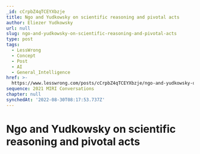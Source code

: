 ```yaml
---
_id: cCrpbZ4qTCEYXbzje
title: Ngo and Yudkowsky on scientific reasoning and pivotal acts
author: Eliezer Yudkowsky
url: null
slug: ngo-and-yudkowsky-on-scientific-reasoning-and-pivotal-acts
type: post
tags:
  - LessWrong
  - Concept
  - Post
  - AI
  - General_Intelligence
href: >-
  https://www.lesswrong.com/posts/cCrpbZ4qTCEYXbzje/ngo-and-yudkowsky-on-scientific-reasoning-and-pivotal-acts
sequence: 2021 MIRI Conversations
chapter: null
synchedAt: '2022-08-30T08:17:53.737Z'
---
```

# Ngo and Yudkowsky on scientific reasoning and pivotal acts

